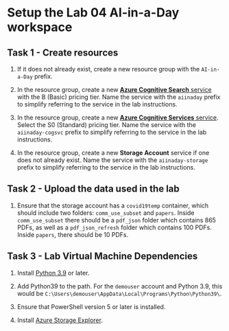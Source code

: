 # Setup the Lab 04 AI-in-a-Day workspace

## Task 1 - Create resources

1. If it does not already exist, create a new resource group with the `AI-in-a-Day` prefix.

2. In the resource group, create a new [**Azure Cognitive Search** service](https://portal.azure.com/#create/Microsoft.Search) with the B (Basic) pricing tier. Name the service with the `aiinaday` prefix to simplify referring to the service in the lab instructions.

3. In the resource group, create a new [**Azure Cognitive Services** service](https://portal.azure.com/#create/Microsoft.CognitiveServicesAllInOne). Select the S0 (Standard) pricing tier. Name the service with the `aiinaday-cogsvc` prefix to simplify referring to the service in the lab instructions.

4. In the resource group, create a new **Storage Account** service if one does not already exist. Name the service with the `aiinaday-storage` prefix to simplify referring to the service in the lab instructions. 

## Task 2 - Upload the data used in the lab

1. Ensure that the storage account has a `covid19temp` container, which should include two folders:  `comm_use_subset` and `papers`.  Inside `comm_use_subset` there should be a `pdf_json` folder which contains 865 PDFs, as well as a `pdf_json_refresh` folder which contains 100 PDFs.  Inside `papers`, there should be 10 PDFs.

## Task 3 - Lab Virtual Machine Dependencies

1. Install [Python 3.9](https://www.python.org/downloads/) or later.

2. Add Python39 to the path.  For the `demouser` account and Python 3.9, this would be `C:\Users\demouser\AppData\Local\Programs\Python\Python39\`.

3. Ensure that PowerShell version 5 or later is installed.

4. Install [Azure Storage Explorer](https://azure.microsoft.com/en-us/features/storage-explorer/).
